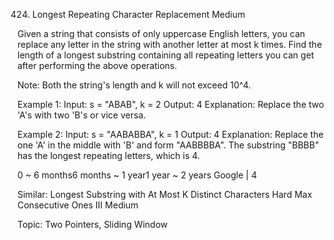 424. Longest Repeating Character Replacement
Medium

Given a string that consists of only uppercase English letters, you can replace any letter in the string with another letter at most k times. Find the length of a longest substring containing all repeating letters you can get after performing the above operations.

Note:
Both the string's length and k will not exceed 10^4.

Example 1:
Input: s = "ABAB", k = 2
Output: 4
Explanation:
Replace the two 'A's with two 'B's or vice versa.

Example 2:
Input: s = "AABABBA", k = 1
Output: 4
Explanation:
Replace the one 'A' in the middle with 'B' and form "AABBBBA".
The substring "BBBB" has the longest repeating letters, which is 4.

0 ~ 6 months6 months ~ 1 year1 year ~ 2 years
Google | 4

Similar:
Longest Substring with At Most K Distinct Characters Hard
Max Consecutive Ones III Medium

Topic: Two Pointers, Sliding Window
